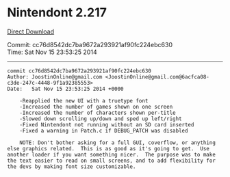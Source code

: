 # Nintendont 2.217
[Direct Download](./Nintendont.zip)

Commit: cc76d8542dc7ba9672a293921af90fc224ebc630  
Time: Sat Nov 15 23:53:25 2014   

-----

```
commit cc76d8542dc7ba9672a293921af90fc224ebc630
Author: JoostinOnline@gmail.com <JoostinOnline@gmail.com@6acfca08-c3de-247c-4448-9f1a92385553>
Date:   Sat Nov 15 23:53:25 2014 +0000

    -Reapplied the new UI with a truetype font
    -Increased the number of games shown on one screen
    -Increased the number of characters shown per-title
    -Slowed down scrolling up/down and sped up left/right
    -Fixed Nintendont not running without an SD card inserted
    -Fixed a warning in Patch.c if DEBUG_PATCH was disabled
    
    NOTE: Don't bother asking for a full GUI, coverflow, or anything else graphics related.  This is as good as it's going to get.  Use another loader if you want something nicer.  The purpose was to make the text easier to read on small screens, and to add flexibility for the devs by making font size customizable.
```
